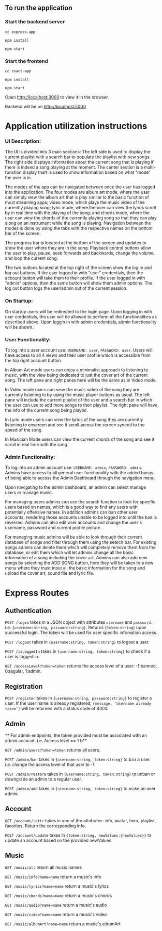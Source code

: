 
## To run the application

### Start the backend server

`cd express-app`

`npm install`

`npm start`

### Start the frontend

`cd react-app`

`npm install`

`npm start`

Open [http://localhost:3000](http://localhost:3000) to view it in the browser.

Backend will be on [http://localhost:5000](http://localhost:5000)


# Application utilization instructions

### UI Description:
The UI is divided into 3 main sections: The left side is used to display the current playlist with a search bar to populate the playlist with new songs. The right side displays information about the current song that is playing if there is indeed a song playing at the moment. The center section is a multi-function display thart is used to show information based on what "mode" the user is in. 

The modes of the app can be navigated between once the user has logged into the application. The four modes are album art mode, where the user can simply view the album art that is play similar to the basic function of most streaming apps; video mode, which plays the music video of the currently playing song; lyric mode, where the user can view the lyrics scroll by in real time with the playing of the song; and chords mode, where the user can view the chords of the currently playing song so that they can play along on an instrument while the song is playing. Navigation between the modes is done by using the tabs with the respective names on the bottom bar of the screen.

The progress bar is located at the bottom of the screen and updates to show the user where they are in the song. Playback control buttons allow the user to play, pause, seek forwards and backwards, change the volume, and loop the current song. 

The two buttons located at the top right of the screen show the log in and log out buttons. If the user logged in with "user" credentials, then the account button will take them to their profile. If the user logged in with "admin" options, then the same button will show them admin options. The log out button logs the user/admin out of the current session.

### On Startup:
On startup users will be redirected to the login page. Upon logging in with user credentials, the user will be allowed to perform all the functionalities as described above. Upon loggin in with admin credentials, admin functionality will be shown. 

### User Functionality:
To log into a user account use: `USERNAME: user`, `PASSWORD: user`.
Users will have access to all 4 views and their user profile which is accessible from the top right account button. 

In Album Art mode users can enjoy a minimalist approach to listening to music, with the view being dedicated to
just the cover art of the current song. The left pane and right panes here will be the same as in Video mode.

In Video mode users can view the music video of the song they are currently listening to by using the music player
buttons as usual. The left pane will include the current playlist of the user and a search bar in which the user can use to add more songs to their playlist. The right pane will have the info of the current song being played.

In Lyric mode users can view the lyrics of the song they are currently listening to onscreen and see it scroll across the screen synced to the speed of the song.

In Musician Mode users can view the current chords of the song and see it scroll in real time with the song. 

### Admin Functionality:
To log into an admin account use: `USERNAME: admin`, `PASSWORD: admin`. 
Admins have access to all general user functionality with the added bonus of being able to access the Admin Dashboard
through the navigation menu.

Upon navigating to the admin dashboard, an admin can select manage users or manage music.

For managing users admins can use the search function to look for specific users based on names, which is a good way to
find any users with potentially offensive names. In addition admins can ban other user accounts, rendering those accounts
unable to be logged into until the ban is reversed. Admins can also edit user accounts and change the user's username, password and current profile picture.

For managing music admins will be able to look through their current database of songs and filter through them using the search bar.
For existing songs admins can delete them which will completely remove them from the database, or edit them which will let admins change all the basic information of a song including the cover art.
Admins can also add new songs by selecting the ADD SONG button, here they will be taken to a new menu where they must input all the basic information for the song and upload the cover art, sound file and lyric file.

# Express Routes

## Authentication

`POST /login` takes in a JSON object with attributes `username` and `password`. i.e. `{username:string, password:string}`. Returns `{token:string}` upon successful login. The token will be used for user specific infomation access.

`POST /logout` takes in  `{username:string, token:string}` to logout a user.

`POST /isLoggedIn` takes in  `{username:string, token:string}` to check if a user is logged in.

`GET /accessLevel?token=token` returns the access level of a user: -1:banned, 0:regular, 1:admin.

## Registration

`POST /register` takes in `{username:string, password:string}` to register a user. If the user name is already registered, `{message: 'Username already taken'}` will be returned with a status code of 4000.

## Admin

** For admin endpoints, the token provided must be associated with an admin account. i.e. Access level == 1 b**

`GET /admin/users?token=token` returns all users. 

`POST /admin/ban` takes in `{username:string, token:string}` to ban a user. i.e. change the access level of that user to -1

`POST /admin/restore` takes in `{username:string, token:string}` to unban or downgrade an admin to a regular user.

`POST /admin/add` takes in  `{username:string, token:string}` to make an user admin.

## Account

`GET /account/:attr` takes in one of the attributes: info, avatar, hero, playlist, favorites. Return the corresponding info.

`POST /account/update` takes in `{token:string, newValues:{newValues}}` to update an account based on the provided newValues

## Music

`GET /music/all` return all music names

`GET /music/info?name=name` return a music's info

`GET /music/lyrics?name=name` return a music's lyrics

`GET /music/chords?name=name` return a music's chords

`GET /music/audio?name=name` return a music's audio

`GET /music/video?name=name` return a music's video

`GET /music/albumArt?name=name` return a music's albumArt



